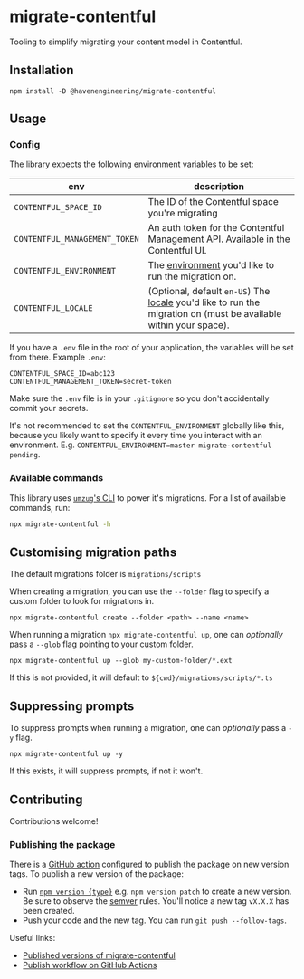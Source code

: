 # migrate-contentful

Tooling to simplify migrating your content model in Contentful.

## Installation

```
npm install -D @havenengineering/migrate-contentful
```

## Usage

### Config

The library expects the following environment variables to be set:

env|description
---|---
`CONTENTFUL_SPACE_ID`|The ID of the Contentful space you're migrating
`CONTENTFUL_MANAGEMENT_TOKEN`|An auth token for the Contentful Management API. Available in the Contentful UI.
`CONTENTFUL_ENVIRONMENT`|The [environment](https://www.contentful.com/developers/docs/concepts/multiple-environments/) you'd like to run the migration on.
`CONTENTFUL_LOCALE`|(Optional, default `en-US`) The [locale](https://www.contentful.com/developers/docs/references/content-management-api/#/reference/locales/locale) you'd like to run the migration on (must be available within your space).

If you have a `.env` file in the root of your application, the variables will be set from there. Example `.env`:

```
CONTENTFUL_SPACE_ID=abc123
CONTENTFUL_MANAGEMENT_TOKEN=secret-token
```

Make sure the `.env` file is in your `.gitignore` so you don't accidentally commit your secrets.

It's not recommended to set the `CONTENTFUL_ENVIRONMENT` globally like this, because you likely want to specify it every time you interact with an environment. E.g. `CONTENTFUL_ENVIRONMENT=master migrate-contentful pending`.

### Available commands

This library uses [`umzug`'s CLI](https://github.com/sequelize/umzug#cli-usage) to power it's migrations. For a list of available commands, run:

```sh
npx migrate-contentful -h
```

## Customising migration paths

The default migrations folder is `migrations/scripts`

When creating a migration, you can use the `--folder` flag to specify a custom folder to look for migrations in.
```
npx migrate-contentful create --folder <path> --name <name>
``` 

When running a migration `npx migrate-contentful up`, one can _optionally_ pass a `--glob` flag pointing to your custom folder.
```
npx migrate-contentful up --glob my-custom-folder/*.ext
```

If this is not provided, it will default to `${cwd}/migrations/scripts/*.ts`

## Suppressing prompts

To suppress prompts when running a migration, one can _optionally_ pass a `-y` flag.

```
npx migrate-contentful up -y
```

If this exists, it will suppress prompts, if not it won't.

## Contributing

Contributions welcome!

### Publishing the package

There is a [GitHub action](https://github.com/HavenEngineering/migrate-contentful/actions/workflows/publish.yml) configured to publish the package on new version tags. To publish a new version of the package:

- Run [`npm version {type}`](https://docs.npmjs.com/cli/v7/commands/npm-version) e.g. `npm version patch` to create a new version. Be sure to observe the [semver](https://semver.org/) rules. You'll notice a new tag `vX.X.X` has been created.
- Push your code and the new tag. You can run `git push --follow-tags`.

Useful links:
- [Published versions of migrate-contentful](https://github.com/HavenEngineering/migrate-contentful/packages) 
- [Publish workflow on GitHub Actions](https://github.com/HavenEngineering/migrate-contentful/actions/workflows/publish.yml)
